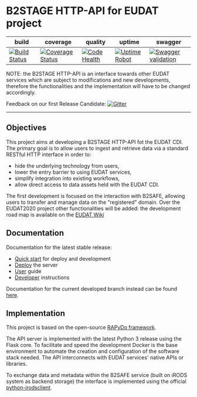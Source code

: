 
# B2STAGE HTTP-API for EUDAT project


| build | coverage | quality | uptime | swagger |
| --- | --- | --- | --- | --- |
| [![Build Status](https://travis-ci.org/EUDAT-B2STAGE/http-api.svg?branch=master)](https://travis-ci.org/EUDAT-B2STAGE/http-api) | [![Coverage Status](https://coveralls.io/repos/github/EUDAT-B2STAGE/http-api/badge.svg?branch=HEAD)](https://coveralls.io/github/EUDAT-B2STAGE/http-api?branch=master) | [![Code Health](https://landscape.io/github/EUDAT-B2STAGE/http-api/master/landscape.svg?style=flat)](https://landscape.io/github/EUDAT-B2STAGE/http-api/master) | [![Uptime Robot](https://img.shields.io/uptimerobot/ratio/m778586640-4e31f2b00e90bce508dcdf33.svg?maxAge=2592000)](https://stats.uptimerobot.com/xGG9gTK3q) | [![Swagger validation](https://img.shields.io/swagger/valid/2.0/https/b2stage.cineca.it/api/specs.svg)](http://petstore.swagger.io/?url=https://b2stage.cineca.it/api/specs&docExpansion=none) |

NOTE: the B2STAGE HTTP-API is an interface towards other EUDAT services which are subject to modifications and new developments, therefore the functionalities and the implementation will have to be changed accordingly. 

Feedback on our first Release Candidate: [![Gitter](https://badges.gitter.im/EUDAT-B2STAGE/http-api.svg)](https://gitter.im/EUDAT-B2STAGE/http-api?utm_source=badge&utm_medium=badge&utm_campaign=pr-badge)


---


## Objectives

This project aims at developing a B2STAGE HTTP-API fot the EUDAT CDI.
The primary goal is to allow users to ingest and retrieve data via a standard RESTful HTTP interface in order to:

- hide the underlying technology from users,
- lower the entry barrier to using EUDAT services,
- simplify integration into existing workflows,
- allow direct access to data assets held with the EUDAT CDI.

The first development is focused on the interaction with B2SAFE, allowing users to transfer and manage data on the "registered" domain.
Over the EUDAT2020 project other functionalities will be added: the development road map is available on the [EUDAT Wiki](https://confluence.csc.fi/display/EUDAT2/Service+building+roadmap)


## Documentation

Documentation for the latest stable release:

- [Quick start](docs/user/user.md) for deploy and development
- [Deploy](docs/deploy/deploy.md) the server
- [User](docs/user/user.md) guide
- [Developer](docs/development/development.md) instructions

Documentation for the current developed branch instead can be found 
[here](https://github.com/EUDAT-B2STAGE/http-api/tree/0.6.2/docs).


## Implementation

This project is based on the open-source [RAPyDo framework](https://github.com/rapydo).

The API server is implemented with the latest Python 3 release using the Flask core. To facilitate and speed the development Docker is the base environment to automate the creation and configuration of the software stack needed.
The API interconnects with EUDAT services' native APIs or libraries.

To exchange data and metadata within the B2SAFE service (built on iRODS system as backend storage) the interface is implemented using the official [python-irodsclient](https://github.com/irods/python-irodsclient).

<!--
## quick notes

b2access basic endpoints:
https://eudat.eu/services/userdoc/b2access-service-integration#B2ACCESS_Services_Endpoints

https://eudat-aai.fz-juelich.de:8445/oauth-demo/get_token.jsp
-->

